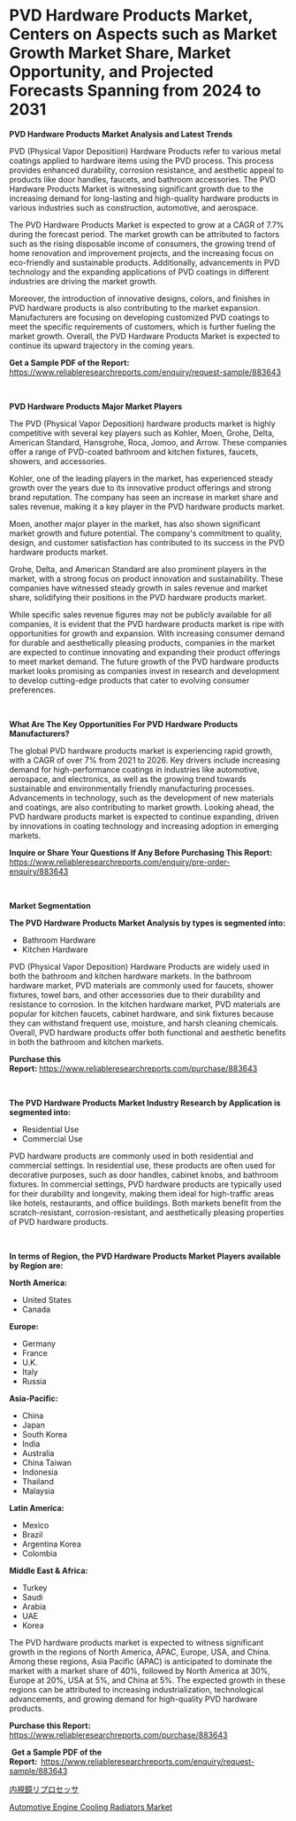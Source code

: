 <p><h1>PVD Hardware Products Market, Centers on Aspects such as Market Growth Market Share, Market Opportunity, and Projected Forecasts Spanning from 2024 to 2031</h1></p><p><strong>PVD Hardware Products Market Analysis and Latest Trends</strong></p>
<p><p>PVD (Physical Vapor Deposition) Hardware Products refer to various metal coatings applied to hardware items using the PVD process. This process provides enhanced durability, corrosion resistance, and aesthetic appeal to products like door handles, faucets, and bathroom accessories. The PVD Hardware Products Market is witnessing significant growth due to the increasing demand for long-lasting and high-quality hardware products in various industries such as construction, automotive, and aerospace.</p><p>The PVD Hardware Products Market is expected to grow at a CAGR of 7.7% during the forecast period. The market growth can be attributed to factors such as the rising disposable income of consumers, the growing trend of home renovation and improvement projects, and the increasing focus on eco-friendly and sustainable products. Additionally, advancements in PVD technology and the expanding applications of PVD coatings in different industries are driving the market growth.</p><p>Moreover, the introduction of innovative designs, colors, and finishes in PVD hardware products is also contributing to the market expansion. Manufacturers are focusing on developing customized PVD coatings to meet the specific requirements of customers, which is further fueling the market growth. Overall, the PVD Hardware Products Market is expected to continue its upward trajectory in the coming years.</p></p>
<p><strong>Get a Sample PDF of the Report:&nbsp;</strong> <a href="https://www.reliableresearchreports.com/enquiry/request-sample/883643">https://www.reliableresearchreports.com/enquiry/request-sample/883643</a></p>
<p>&nbsp;</p>
<p><strong>PVD Hardware Products Major Market Players</strong></p>
<p><p>The PVD (Physical Vapor Deposition) hardware products market is highly competitive with several key players such as Kohler, Moen, Grohe, Delta, American Standard, Hansgrohe, Roca, Jomoo, and Arrow. These companies offer a range of PVD-coated bathroom and kitchen fixtures, faucets, showers, and accessories.</p><p>Kohler, one of the leading players in the market, has experienced steady growth over the years due to its innovative product offerings and strong brand reputation. The company has seen an increase in market share and sales revenue, making it a key player in the PVD hardware products market.</p><p>Moen, another major player in the market, has also shown significant market growth and future potential. The company's commitment to quality, design, and customer satisfaction has contributed to its success in the PVD hardware products market.</p><p>Grohe, Delta, and American Standard are also prominent players in the market, with a strong focus on product innovation and sustainability. These companies have witnessed steady growth in sales revenue and market share, solidifying their positions in the PVD hardware products market.</p><p>While specific sales revenue figures may not be publicly available for all companies, it is evident that the PVD hardware products market is ripe with opportunities for growth and expansion. With increasing consumer demand for durable and aesthetically pleasing products, companies in the market are expected to continue innovating and expanding their product offerings to meet market demand. The future growth of the PVD hardware products market looks promising as companies invest in research and development to develop cutting-edge products that cater to evolving consumer preferences.</p></p>
<p>&nbsp;</p>
<p><strong>What Are The Key Opportunities For PVD Hardware Products Manufacturers?</strong></p>
<p><p>The global PVD hardware products market is experiencing rapid growth, with a CAGR of over 7% from 2021 to 2026. Key drivers include increasing demand for high-performance coatings in industries like automotive, aerospace, and electronics, as well as the growing trend towards sustainable and environmentally friendly manufacturing processes. Advancements in technology, such as the development of new materials and coatings, are also contributing to market growth. Looking ahead, the PVD hardware products market is expected to continue expanding, driven by innovations in coating technology and increasing adoption in emerging markets.</p></p>
<p><strong>Inquire or Share Your Questions If Any Before Purchasing This Report:</strong> <a href="https://www.reliableresearchreports.com/enquiry/pre-order-enquiry/883643">https://www.reliableresearchreports.com/enquiry/pre-order-enquiry/883643</a></p>
<p>&nbsp;</p>
<p><strong>Market Segmentation</strong></p>
<p><strong>The PVD Hardware Products Market Analysis by types is segmented into:</strong></p>
<p><ul><li>Bathroom Hardware</li><li>Kitchen Hardware</li></ul></p>
<p><p>PVD (Physical Vapor Deposition) Hardware Products are widely used in both the bathroom and kitchen hardware markets. In the bathroom hardware market, PVD materials are commonly used for faucets, shower fixtures, towel bars, and other accessories due to their durability and resistance to corrosion. In the kitchen hardware market, PVD materials are popular for kitchen faucets, cabinet hardware, and sink fixtures because they can withstand frequent use, moisture, and harsh cleaning chemicals. Overall, PVD hardware products offer both functional and aesthetic benefits in both the bathroom and kitchen markets.</p></p>
<p><strong>Purchase this Report:&nbsp;</strong><a href="https://www.reliableresearchreports.com/purchase/883643">https://www.reliableresearchreports.com/purchase/883643</a></p>
<p>&nbsp;</p>
<p><strong>The PVD Hardware Products Market Industry Research by Application is segmented into:</strong></p>
<p><ul><li>Residential Use</li><li>Commercial Use</li></ul></p>
<p><p>PVD hardware products are commonly used in both residential and commercial settings. In residential use, these products are often used for decorative purposes, such as door handles, cabinet knobs, and bathroom fixtures. In commercial settings, PVD hardware products are typically used for their durability and longevity, making them ideal for high-traffic areas like hotels, restaurants, and office buildings. Both markets benefit from the scratch-resistant, corrosion-resistant, and aesthetically pleasing properties of PVD hardware products.</p></p>
<p>&nbsp;</p>
<p><strong>In terms of Region, the PVD Hardware Products Market Players available by Region are:</strong></p>
<p>
    <p> <strong> North America: </strong>
        <ul>
            <li>United States</li>
            <li>Canada</li>
        </ul>
        </p> 
    <p> <strong> Europe: </strong>
        <ul>
            <li>Germany</li>
            <li>France</li>
            <li>U.K.</li>
            <li>Italy</li>
            <li>Russia</li>
        </ul>
        </p> 
    <p> <strong> Asia-Pacific: </strong>
        <ul>
            <li>China</li>
            <li>Japan</li>
            <li>South Korea</li>
            <li>India</li>
            <li>Australia</li>
            <li>China Taiwan</li>
            <li>Indonesia</li>
            <li>Thailand</li>
            <li>Malaysia</li>
        </ul>
        </p> 
    <p> <strong> Latin America: </strong>
        <ul>
            <li>Mexico</li>
            <li>Brazil</li>
            <li>Argentina Korea</li>
            <li>Colombia</li>
        </ul>
        </p> 
    <p> <strong> Middle East & Africa: </strong>
        <ul>
            <li>Turkey</li>
            <li>Saudi</li>
            <li>Arabia</li>
            <li>UAE</li>
            <li>Korea</li>
        </ul>
    </p>
    </p>
<p><p>The PVD hardware products market is expected to witness significant growth in the regions of North America, APAC, Europe, USA, and China. Among these regions, Asia Pacific (APAC) is anticipated to dominate the market with a market share of 40%, followed by North America at 30%, Europe at 20%, USA at 5%, and China at 5%. The expected growth in these regions can be attributed to increasing industrialization, technological advancements, and growing demand for high-quality PVD hardware products.</p></p>
<p><strong>Purchase this Report: </strong><a href="https://www.reliableresearchreports.com/purchase/883643">https://www.reliableresearchreports.com/purchase/883643</a></p>
<p>&nbsp;<strong>Get a Sample PDF of the Report:&nbsp;&nbsp;</strong><a href="https://www.reliableresearchreports.com/enquiry/request-sample/883643">https://www.reliableresearchreports.com/enquiry/request-sample/883643</a></p>
<p><strong></strong></p>
<p><p><a href="https://medium.com/@addyserr7687/%E5%86%85%E8%A6%96%E9%8F%A1%E5%86%8D%E5%87%A6%E7%90%86%E5%99%A8%E3%81%AE%E5%B8%82%E5%A0%B4%E5%8B%95%E5%90%91%E3%81%A8%E5%B8%82%E5%A0%B4%E5%88%86%E6%9E%90%E3%81%AF-2024%E5%B9%B4%E3%81%8B%E3%82%892031%E5%B9%B4%E3%81%BE%E3%81%A7%E3%81%AE%E6%9C%9F%E9%96%93%E3%81%AB%E4%BA%88%E6%B8%AC%E3%81%95%E3%82%8C%E3%81%A6%E3%81%84%E3%81%BE%E3%81%99-7e5c8256f6fe">内視鏡リプロセッサ</a></p><p><a href="https://iodized-pantydraco-05c.notion.site/Automotive-Engine-Cooling-Radiators-Market-Challenges-Opportunities-and-Growth-Drivers-and-Major--26aaf6899d604cd2bc58ce60f36dab27">Automotive Engine Cooling Radiators Market</a></p></p>